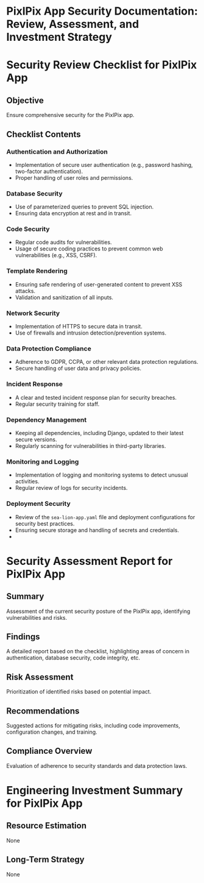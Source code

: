 # PixlPix App Security Documentation: Review, Assessment, and Investment Strategy
# Security Review Checklist for PixlPix App

## Objective
Ensure comprehensive security for the PixlPix app.

## Checklist Contents

### Authentication and Authorization
- Implementation of secure user authentication (e.g., password hashing, two-factor authentication).
- Proper handling of user roles and permissions.

### Database Security
- Use of parameterized queries to prevent SQL injection.
- Ensuring data encryption at rest and in transit.

### Code Security
- Regular code audits for vulnerabilities.
- Usage of secure coding practices to prevent common web vulnerabilities (e.g., XSS, CSRF).

### Template Rendering
- Ensuring safe rendering of user-generated content to prevent XSS attacks.
- Validation and sanitization of all inputs.

### Network Security
- Implementation of HTTPS to secure data in transit.
- Use of firewalls and intrusion detection/prevention systems.

### Data Protection Compliance
- Adherence to GDPR, CCPA, or other relevant data protection regulations.
- Secure handling of user data and privacy policies.

### Incident Response
- A clear and tested incident response plan for security breaches.
- Regular security training for staff.

### Dependency Management
- Keeping all dependencies, including Django, updated to their latest secure versions.
- Regularly scanning for vulnerabilities in third-party libraries.

### Monitoring and Logging
- Implementation of logging and monitoring systems to detect unusual activities.
- Regular review of logs for security incidents.

### Deployment Security
- Review of the `sea-lion-app.yaml` file and deployment configurations for security best practices.
- Ensuring secure storage and handling of secrets and credentials.
- 
# Security Assessment Report for PixlPix App

## Summary
Assessment of the current security posture of the PixlPix app, identifying vulnerabilities and risks.

## Findings
A detailed report based on the checklist, highlighting areas of concern in authentication, database security, code integrity, etc.

## Risk Assessment
Prioritization of identified risks based on potential impact.

## Recommendations
Suggested actions for mitigating risks, including code improvements, configuration changes, and training.

## Compliance Overview
Evaluation of adherence to security standards and data protection laws.

# Engineering Investment Summary for PixlPix App

## Resource Estimation
None
## Long-Term Strategy
None
  


